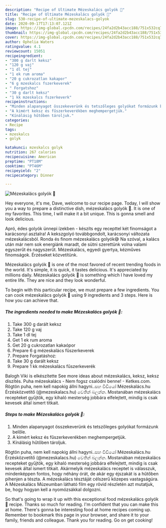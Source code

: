 ```yaml
---
description: "Recipe of Ultimate Mézeskalács golyók 🎄"
title: "Recipe of Ultimate Mézeskalács golyók 🎄"
slug: 530-recipe-of-ultimate-mezeskalacs-golyok
date: 2020-09-17T17:13:07.121Z
image: https://img-global.cpcdn.com/recipes/24fa2d2b43acc188/751x532cq70/mezeskalacs-golyok-🎄-recept-foto.jpg
thumbnail: https://img-global.cpcdn.com/recipes/24fa2d2b43acc188/751x532cq70/mezeskalacs-golyok-🎄-recept-foto.jpg
cover: https://img-global.cpcdn.com/recipes/24fa2d2b43acc188/751x532cq70/mezeskalacs-golyok-🎄-recept-foto.jpg
author: Ophelia Waters
ratingvalue: 4.1
reviewcount: 15051
recipeingredient:
- "300 g darlt keksz"
- "120 g vaj"
- "1 dl tej"
- "1 ek rum aroma"
- "20 g cukrozatlan kakapor"
- "6 g mzeskalcs fszerkeverek"
- " Forgatshoz"
- "30 g darlt keksz"
- "1 kk mzeskalcs fszerkeverk"
recipeinstructions:
- "Minden alapanyagot összekeverünk és tetszőleges golyókat formázunk belőle."
- "A kimért keksz és fűszerkeverékben meghempergetjük."
- "Kínálásig hűtőben tároljuk."
categories:
- Recipe
tags:
- mzeskalcs
- golyk

katakunci: mzeskalcs golyk 
nutrition: 267 calories
recipecuisine: American
preptime: "PT18M"
cooktime: "PT46M"
recipeyield: "2"
recipecategory: Dinner

---
```



![Mézeskalács golyók 🎄](https://img-global.cpcdn.com/recipes/24fa2d2b43acc188/751x532cq70/mezeskalacs-golyok-🎄-recept-foto.jpg)

Hey everyone, it's me, Dave, welcome to our recipe page. Today, I will show you a way to prepare a distinctive dish, mézeskalács golyók 🎄. It is one of my favorites. This time, I will make it a bit unique. This is gonna smell and look delicious.

Apró, édes golyók ünnepi ízekben - készíts egy recepttel két finomságot a karácsonyi asztalra! A kekszgolyó továbbgondolt, karácsonyi változata mézeskalácsból. Ronda és finom mézeskalács golyók😅 Na szóval, a kalács után már nem sok energiánk maradt, de sütni szerettünk volna valami egyszerűt és nagyszerűt. Mézeskalács, egyedi gyertya, kézműves finomságok. Érzéseket közvetítünk.

Mézeskalács golyók 🎄 is one of the most favored of recent trending foods in the world. It's simple, it is quick, it tastes delicious. It's appreciated by millions daily. Mézeskalács golyók 🎄 is something which I have loved my entire life. They are nice and they look wonderful.


To begin with this particular recipe, we must prepare a few ingredients. You can cook mézeskalács golyók 🎄 using 9 ingredients and 3 steps. Here is how you can achieve that.

<!--inarticleads1-->

##### The ingredients needed to make Mézeskalács golyók 🎄:

1. Take 300 g darált keksz
1. Take 120 g vaj
1. Take 1 dl tej
1. Get 1 ek rum aroma
1. Get 20 g cukrozatlan kakaópor
1. Prepare 6 g mézeskalács fűszerkeverek
1. Prepare  Forgatáshoz:
1. Take 30 g darált keksz
1. Prepare 1 kk mézeskalács fűszerkeverék


Balogh Viki is elkészítette See more ideas about mézeskalács, keksz, keksz díszítés. Puha mézeskalács - Nem fogsz csalódni benne! - Ketkes.com. Rögtön puha, nem kell napokig állni hagyni..සහ වීඩියෝ Mézeskalács.hu Érzésközvetítő (@mezeskalacs.hu) වෙතින් බලන්න. Mostanában mézeskalács recepteket gyűjtök, egy kihaló mesterség jobbára elfelejtett, mindig is csak kevesek által ismert titkait. 

<!--inarticleads2-->

##### Steps to make Mézeskalács golyók 🎄:

1. Minden alapanyagot összekeverünk és tetszőleges golyókat formázunk belőle.
1. A kimért keksz és fűszerkeverékben meghempergetjük.
1. Kínálásig hűtőben tároljuk.


Rögtön puha, nem kell napokig állni hagyni..සහ වීඩියෝ Mézeskalács.hu Érzésközvetítő (@mezeskalacs.hu) වෙතින් බලන්න. Mostanában mézeskalács recepteket gyűjtök, egy kihaló mesterség jobbára elfelejtett, mindig is csak kevesek által ismert titkait. Akármelyik mézeskalács receptet is válasszuk, mindenképpen fontos, hogy néhány órát, de akár egy éjszakát is a hűtőben pihenjen a tészta. A mézeskalács tésztáját célszerű közepes vastagságúra. A Mézeskalács Múzeumban látható film egy rövid részletén azt mutatjuk, be, hogy hogyan kell a nyomózsákkal dolgozni. 

So that's going to wrap it up with this exceptional food mézeskalács golyók 🎄 recipe. Thanks so much for reading. I'm confident that you can make this at home. There's gonna be interesting food at home recipes coming up. Remember to bookmark this page in your browser, and share it to your family, friends and colleague. Thank you for reading. Go on get cooking!
